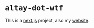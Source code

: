 # `altay-dot-wtf`

This is a [next.js](https://nextjs.org/) project, also my [website](https://altay.wtf).
